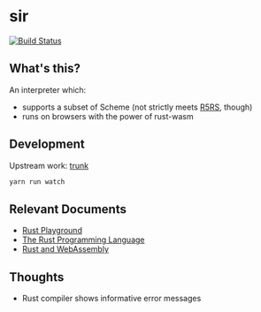 # sir

[![Build Status](https://travis-ci.org/announce/sir.svg?branch=master)](https://travis-ci.org/announce/sir)

## What's this?

An interpreter which:
* supports a subset of Scheme (not strictly meets [R5RS](https://schemers.org/Documents/Standards/R5RS/), though)
* runs on browsers with the power of rust-wasm


## Development

Upstream work: [trunk](https://github.com/announce/sir/compare/master...ymkjp:master)

```bash
yarn run watch
```


## Relevant Documents

* [Rust Playground](https://play.rust-lang.org/?gist=802fd30e7be5f0bc009ea97cfba5a20e&version=stable&mode=debug&edition=2015)
* [The Rust Programming Language](https://doc.rust-lang.org/book/second-edition/ch00-00-introduction.html)
* [Rust and WebAssembly](https://rustwasm.github.io/book/)


## Thoughts

- Rust compiler shows informative error messages
